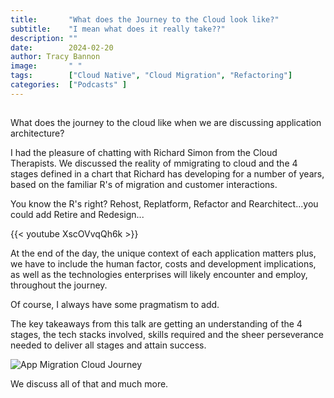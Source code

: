 ```yaml
---
title:       "What does the Journey to the Cloud look like?"
subtitle:    "I mean what does it really take??"
description: ""
date:        2024-02-20
author: Tracy Bannon
image:       " "
tags:        ["Cloud Native", "Cloud Migration", "Refactoring"]
categories:  ["Podcasts" ]
---
```

## 

What does the journey to the cloud like when we are discussing application architecture?

I had the pleasure of chatting with Richard Simon from the Cloud Therapists.  We discussed the reality of mmigrating to cloud and the 4 stages defined in a chart that Richard has developing for a number of years, based on the familiar R's of migration and customer interactions.  

You know the R's right?  Rehost, Replatform, Refactor and Rearchitect...you could add Retire and Redesign...

{{< youtube XscOVvqQh6k >}}

At the end of the day, the unique context of each application matters plus, we have to include the human factor, costs and development implications, as well as the technologies enterprises will likely encounter and employ, throughout the journey.

Of course, I always have some pragmatism to add. 

The key takeaways from this talk are getting an understanding of the 4 stages, the tech stacks involved, skills required and the sheer perseverance needed to deliver all stages and attain success.

![App Migration Cloud Journey](/img/PodcastTiles/JourneyToTheCloud4RsChart.png)

We discuss all of that and much more.


